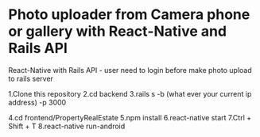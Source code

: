 # Photo uploader from Camera phone or gallery with React-Native and Rails API
React-Native with Rails API - user need to login before make photo upload to rails server

1.Clone this repository
2.cd backend
3.rails s -b (what ever your current ip address) -p 3000

4.cd frontend/PropertyRealEstate
5.npm install
6.react-native start
7.Ctrl + Shift + T
8.react-native run-android
